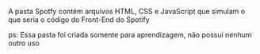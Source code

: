 A pasta Spotfy contém arquivos HTML, CSS e JavaScript que simulam o que seria o código do Front-End do Spotify

ps: Essa pasta foi criada somente para aprendizagem, não possui nenhum outro uso
